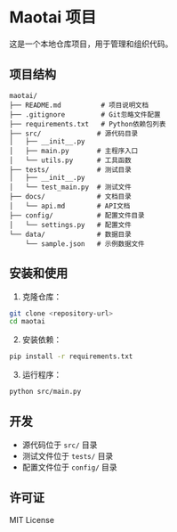 # Maotai 项目

这是一个本地仓库项目，用于管理和组织代码。

## 项目结构

```
maotai/
├── README.md          # 项目说明文档
├── .gitignore         # Git忽略文件配置
├── requirements.txt   # Python依赖包列表
├── src/              # 源代码目录
│   ├── __init__.py
│   ├── main.py       # 主程序入口
│   └── utils.py      # 工具函数
├── tests/            # 测试目录
│   ├── __init__.py
│   └── test_main.py  # 测试文件
├── docs/             # 文档目录
│   └── api.md        # API文档
├── config/           # 配置文件目录
│   └── settings.py   # 配置文件
└── data/             # 数据目录
    └── sample.json   # 示例数据文件
```

## 安装和使用

1. 克隆仓库：
```bash
git clone <repository-url>
cd maotai
```

2. 安装依赖：
```bash
pip install -r requirements.txt
```

3. 运行程序：
```bash
python src/main.py
```

## 开发

- 源代码位于 `src/` 目录
- 测试文件位于 `tests/` 目录
- 配置文件位于 `config/` 目录

## 许可证

MIT License 
